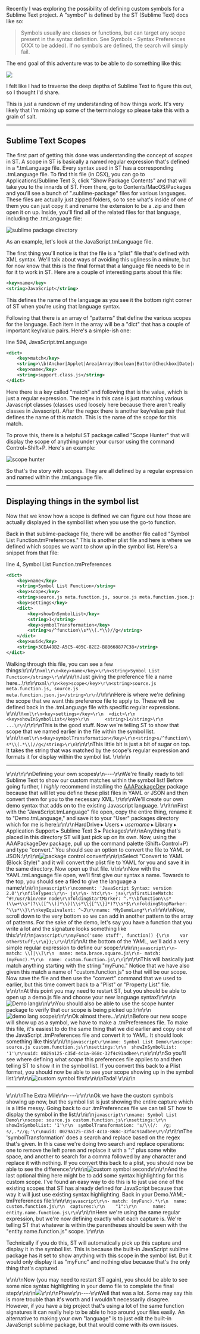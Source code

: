 Recently I was exploring the possibility of defining custom symbols for a Sublime Text project.  A "symbol" is defined by the ST (Sublime Text) docs like so:

<blockquote>
Symbols usually are classes or functions, but can target any scope present in the syntax definition. See Symbols - Syntax Preferences (XXX to be added). If no symbols are defined, the search will simply fail.
</blockquote>

The end goal of this adventure was to be able to do something like this:

<img src="https://s3-us-west-2.amazonaws.com/npbee/2014/2014-11-23-custom-sublime-text-symbols-symbol_lookup.gif">

I felt like I had to traverse the deep depths of Sublime Text to figure this out, so I thought I'd share.

<p class="footnote">This is just a rundown of my understanding of how things work.  It's very likely that I'm mixing up some of the terminology so please take this with a grain of salt.</p>

<hr class="rule--small">

## Sublime Text Scopes

The first part of getting this done was understanding the concept of _scopes_ in ST.  A scope in ST is basically a named regular expression that's defined in a *.tmLanguage file.  Every syntax used in ST has a corresponding .tmLanguage file.  To find this file (in OSX), you can go to Applications/Sublime Text 3, click "Show Package Contents" and that will take you to the innards of ST.  From there, go to Contents/MacOS/Packages and you'll see a bunch of ".sublime-package" files for various languages.  These files are actually just zipped folders, so to see what's inside of one of them you can just copy it and rename the extension to be a .zip and then open it on up.  Inside, you'll find all of the related files for that language, including the .tmLanguage file:

<img class="rounded block-center" src="https://s3-us-west-2.amazonaws.com/npbee/2014/2014-11-23-custom-sublime-text-symbols-sublime-package.png" alt="sublime package directory">

As an example, let's look at the JavaScript.tmLanguage file.

The first thing you'll notice is that the file is a "plist" file that's defined with XML syntax.  We'll talk about ways of avoiding this ugliness in a minute, but for now know that this is the final format that a language file needs to be in for it to work in ST.  Here are a couple of interesting parts about this file:

```xml
<key>name</key>
<string>JavaScript</string>
```

This defines the name of the language as you see it the bottom right corner of ST when you're using that language syntax.

Following that there is an array of "patterns" that define the various scopes for the language.  Each item in the array will be a "dict" that has a couple of important key/value pairs.  Here's a simple-ish one:

line 594, JavaScript.tmLanguage

```xml
<dict>
    <key>match</key>
    <string>\\b(Anchor|Applet|Area|Array|Boolean|Button|Checkbox|Date|document|event|FileUpload|Form|Frame|Function|Hidden|History|Image|JavaArray|JavaClass|JavaObject|JavaPackage|java|Layer|Link|Location|Math|MimeType|Number|navigator|netscape|Object|Option|Packages|Password|Plugin|Radio|RegExp|Reset|Select|String|Style|Submit|screen|sun|Text|Textarea|window|XMLHttpRequest)\\b</string>
    <key>name</key>
    <string>support.class.js</string>
</dict>
```

Here there is a key called "match" and following that is the value, which is just a regular expression.  The regex in this case is just matching various Javascript classes (classes used loosely here because there aren't really classes in Javascript).  After the regex there is another key/value pair that defines the name of this match.  This is the name of the _scope_ for this match.

To prove this, there is a helpful ST package called "Scope Hunter" that will display the scope of anything under your cursor using the command Control+Shift+P.  Here's an example:

<img class="rounded block-center" src="https://s3-us-west-2.amazonaws.com/npbee/2014/2014-11-23-custom-sublime-text-symbols-scope-hunter.png" alt="scope hunter">

So that's the story with scopes.  They are all defined by a regular expression and named within the .tmLanguage file.

<hr class="rule--small">

## Displaying things in the symbol list

Now that we know how a scope is defined we can figure out how those are actually displayed in the symbol list when you use the go-to function.

Back in that sublime-package file, there will be another file called "Symbol List Function.tmPreferences."  This is another plist file and here is where we defined which scopes we want to show up in the symbol list.  Here's a snippet from that file:

line 4, Symbol List Function.tmPreferences
```xml
<dict>
    <key>name</key>
    <string>Symbol List Function</string>
    <key>scope</key>
    <string>source.js meta.function.js, source.js meta.function.json.js</string>
    <key>settings</key>
    <dict>
        <key>showInSymbolList</key>
        <string>1</string>
        <key>symbolTransformation</key>
        <string>s/^function\\s*\\(.*\\)//g</string>
    </dict>
    <key>uuid</key>
    <string>3CEA49B2-A5C5-405C-82E2-B8B668877C38</string>
</dict>
```

Walking through this file, you can see a few things:\r\n\r\n```xml\r\n<key>name</key>\r\n<string>Symbol List Function</string>\r\n```\r\n\r\nJust giving the preference file a name here...\r\n\r\n```xml\r\n<key>scope</key>\r\n<string>source.js meta.function.js, source.js meta.function.json.js</string>\r\n```\r\n\r\nHere is where we're defining the scope that we want this preference file to apply to.  These will be defined back in the .tmLanguage file with specific regular expressions.  \r\n\r\n```xml\r\n<key>settings</key>\r\n  <dict>\r\n    <key>showInSymbolList</key>\r\n      <string>1</string>\r\n      ...\r\n```\r\n\r\nThis is the good stuff.  Now we're telling ST to show that scope that we named earlier in the file within the symbol list.  \r\n\r\n```xml\r\n<key>symbolTransformation</key>\r\n<string>s/^function\\s*\\(.*\\)//g</string>\r\n```\r\n\r\nThis little bit is just a bit of sugar on top.  It takes the string that was matched by the scope's regular expression and formats it for display within the symbol list.  \r\n\r\n<hr class="rule--small">\r\n\r\n\r\nDefining your own scopes\r\n----\r\nWe're finally ready to tell Sublime Text to show our custom matches within the symbol list!  Before going further, I _highly_ recommend installing the [AAAPackageDev](https://github.com/SublimeText/AAAPackageDev) package because that will let you define these plist files in YAML or JSON and then convert them for you to the necessary XML.  \r\n\r\nWe'll create our own demo syntax that adds on to the existing Javascript language.  \r\n\r\nFirst with the "JavaScript.tmLanguage" file open, copy the entire thing, rename it to "Demo.tmLanguage," and save it to your "User" packages directory which for me is here:\r\n\r\nHardDrive ▸ Users ▸ _username_ ▸ Library ▸ Application Support ▸ Sublime Text 3 ▸ Packages\r\n\r\nAnything that's placed in this directory ST will just pick up on its own.  Now, using the AAAPackageDev package, pull up the command palette (Shift+Control+P) and type "convert."  You should see an option to convert the file to YAML or JSON:\r\n\r\n<img src="https://s3-us-west-2.amazonaws.com/npbee/2014/2014-11-23-custom-sublime-text-symbols_convert.png" alt="package control convert">\r\n\r\nSelect "Convert to YAML (Block Style)" and it will convert the plist file to YAML for you and save it in the same directory.  Now open up that file.  \r\n\r\nNow with the YAML.tmLanguage file open, we'll first give our syntax a name.  Towards to the top, you should see a filed to give the language a name:\r\n\r\n```javascript\r\ncomment: 'JavaScript Syntax: version 2.0'\r\nfileTypes:\r\n- js\r\n- htc\r\n- jsx\r\nfirstLineMatch: ^#!/usr/bin/env node\r\nfoldingStartMarker: ^.*\\bfunction\\s*(\\w+\\s*)?\\([^\\)]*\\)(\\s*\\{[^\\}]*)?\\s*$\r\nfoldingStopMarker: ^\\s*\\}\r\nkeyEquivalent: ^~J\r\nname: *MyDemoLang*\r\n```\r\n\r\nNow, scroll down to the very bottom so we can add in another pattern to the array of patterns.  For the sake of the demo, let's say you have a function that you write a lot and the signature looks something like this:\r\n\r\n```javascript\r\nmyFunc('some stuff', function() {\r\n    var otherStuff;\r\n});\r\n```\r\n\r\nAt the bottom of the YAML, we'll add a very simple regular expression to define our scope:\r\n\r\n```javascript\r\n- match: \\[|\\]\r\n  name: meta.brace.square.js\r\n- match: (myFunc).*\r\n  name: custom.function.js\r\n```\r\n\r\nThis will basically just match anything starting with the string "myFunc."  Notice that we have also given this match a name of "custom.function.js" so that will be our scope.  Now save the file and then use the "convert" command that we used to earlier, but this time convert back to a "Plist" or "Property List" file.  \r\n\r\nAt this point you may need to restart ST, but you should be able to open up a demo.js file and choose your new language syntax!\r\n\r\n<img src="https://s3-us-west-2.amazonaws.com/npbee/2014/2014-11-23-custom-sublime-text-symbols_demo_lang.png" alt="Demo lang">\r\n\r\nYou should also be able to use the scope hunter package to verify that our scope is being picked up:\r\n\r\n<img src="https://s3-us-west-2.amazonaws.com/npbee/2014/2014-11-23-custom-sublime-text-symbols_demo_lang_scope.png" alt="demo lang scope">\r\n\r\nOk almost there...\r\n\r\nBefore our new scope will show up as a symbol, we have to make a .tmPreferences file.  To make this file, it's easiest to do the same thing that we did earlier and copy one of the JavaScript .tmPreferences file and convert it to YAML.  It should look something like this:\r\n\r\n```javascript\r\nname: Symbol List Demo\r\nscope: source.js custom.function.js\r\nsettings:\r\n  showInSymbolList: '1'\r\nuuid: 0029a125-c35d-4c1a-868c-32f4c91adbee\r\n```\r\n\r\nSo you'll see where defining what _scope_ this preferences file applies to and then telling ST to show it in the symbol list.  If you convert this back to a Plist format, you should now be able to see your scope showing up in the symbol list:\r\n\r\n<img src="https://s3-us-west-2.amazonaws.com/npbee/2014/2014-11-23-custom-sublime-text-symbols_custom_symbol_first.png" alt="custom symbol first">\r\n\r\nTada!  \r\n\r\n<hr class="rule--small">\r\n\r\nThe Extra Mile\r\n----\r\n\r\nOk we have the custom symbols showing up now, but the symbol list is just showing the entire capture which is a little messy.  Going back to our .tmPreferences file we can tell ST how to display the symbol in the list:\r\n\r\n```javascript\r\nname: Symbol List Demo\r\nscope: source.js custom.function.js\r\nsettings:\r\n  showInSymbolList: '1'\r\n  symbolTransformation: 's/\\(/:  /g; s/,.*//g;'\r\nuuid: 0029a125-c35d-4c1a-868c-32f4c91adbee\r\n```\r\n\r\nThe 'symbolTransformation' does a search and replace based on the regex that's given.  In this case we're doing two search and replace operations:  one to remove the left paren and replace it with a ":" plus some white space, and another to search for a comma followed by any character and replace it with nothing.  If you convert this back to a plist, you should now be able to see the difference:\r\n\r\n<img src="https://s3-us-west-2.amazonaws.com/npbee/2014/2014-11-23-custom-sublime-text-symbols_custom_symbol_second.png" alt="custom symbol second">\r\n\r\nAnd the last optional thing here might be to add some syntax highlighting for this custom scope.  I've found an easy way to do this is to just use one of the existing scopes that ST has already defined for JavaScript because that way it will just use existing syntax highlighting.  Back in your Demo.YAML-tmPreferences file:\r\n\r\n```javascript\r\n- match: (myFunc).*\r\n  name: custom.function.js\r\n  captures:\r\n    "1":\r\n      name: entity.name.function.js\r\n```\r\n\r\nHere we're using the same regular expression, but we're now defining exactly what each capture is.  We're telling ST that whatever is within the parentheses should be seen with the "entity.name.function.js" scope.  \r\n\r\n<p class="footnote"><span class="italic">Technically</span> if you do this, ST will automatically pick up this capture and display it in the symbol list.  This is because the built-in JavaScript sublime package has it set to show anything with this scope in the symbol list.  But it would only display it as "myFunc" and nothing else because that's the only thing that's captured.</p>\r\n\r\nNow (you may need to restart ST again), you should be able to see some nice syntax highlighting in your demo file to complete the final step:\r\n\r\n<img src="https://s3-us-west-2.amazonaws.com/npbee/2014/2014-11-23-custom-sublime-text-symbols-symbol_lookup.gif">\r\n\r\nPhew\r\n----\r\nWell that was a lot.  Some may say this is more trouble than it's worth and I wouldn't necessarily disagree.  However, if you have a big project that's using a lot of the same function signatures it can really help to be able to hop around your files easily.  An alternative to making your own "language" is to just edit the built-in JavaScript sublime package, but that would come with its own issues.